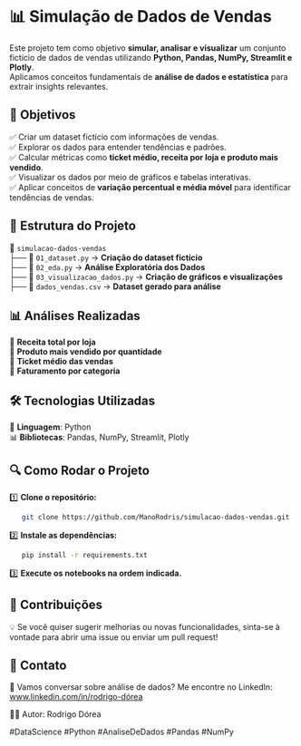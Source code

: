 # 📊 Simulação de Dados de Vendas

Este projeto tem como objetivo **simular, analisar e visualizar** um conjunto fictício de dados de vendas utilizando **Python, Pandas, NumPy, Streamlit e Plotly**.  
Aplicamos conceitos fundamentais de **análise de dados e estatística** para extrair insights relevantes.



## 🔑 Objetivos

✅ Criar um dataset fictício com informações de vendas.  
✅ Explorar os dados para entender tendências e padrões.  
✅ Calcular métricas como **ticket médio, receita por loja e produto mais vendido**.  
✅ Visualizar os dados por meio de gráficos e tabelas interativas.  
✅ Aplicar conceitos de **variação percentual e média móvel** para identificar tendências de vendas.  



## 📂 Estrutura do Projeto

📁 `simulacao-dados-vendas`  
├── 📜 `01_dataset.py` → **Criação do dataset fictício**  
├── 📜 `02_eda.py` → **Análise Exploratória dos Dados**  
├── 📜 `03_visualizacao_dados.py` → **Criação de gráficos e visualizações**  
├── 📄 `dados_vendas.csv` → **Dataset gerado para análise**  



## 📊 Análises Realizadas

🔹 **Receita total por loja**  
🔹 **Produto mais vendido por quantidade**  
🔹 **Ticket médio das vendas**  
🔹 **Faturamento por categoria**  



## 🛠️ Tecnologias Utilizadas

🚀 **Linguagem**: Python  
📊 **Bibliotecas**: Pandas, NumPy, Streamlit, Plotly  



## 🔍 Como Rodar o Projeto

1️⃣ **Clone o repositório:**
```bash
   git clone https://github.com/ManoRodris/simulacao-dados-vendas.git
```
2️⃣ **Instale as dependências:**
```bash
   pip install -r requirements.txt
```
3️⃣ **Execute os notebooks na ordem indicada.**

## 📌 Contribuições

💡 Se você quiser sugerir melhorias ou novas funcionalidades, sinta-se à vontade para abrir uma issue ou enviar um pull request!

## 🎯 Contato

📩 Vamos conversar sobre análise de dados? Me encontre no LinkedIn: www.linkedin.com/in/rodrigo-dórea

👨‍💻 Autor: Rodrigo Dórea

#DataScience #Python #AnaliseDeDados #Pandas #NumPy 

